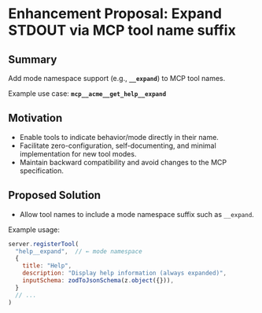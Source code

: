 # Enhancement Proposal: Expand STDOUT via MCP tool name suffix

## Summary
Add mode namespace support (e.g., **`__expand`**) to MCP tool names.  

Example use case: **`mcp__acme__get_help__expand`**

## Motivation
- Enable tools to indicate behavior/mode directly in their name.
- Facilitate zero-configuration, self-documenting, and minimal implementation for new tool modes.
- Maintain backward compatibility and avoid changes to the MCP specification.

## Proposed Solution

- Allow tool names to include a mode namespace suffix such as `__expand`.

Example usage:

  ```js
  server.registerTool(
    "help__expand",  // ← mode namespace
    {
      title: "Help",
      description: "Display help information (always expanded)",
      inputSchema: zodToJsonSchema(z.object({})),
    }
    // ...
  )
  ```
  